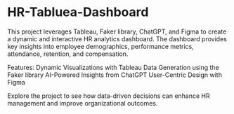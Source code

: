 # HR-Tabluea-Dashboard

This project leverages Tableau, Faker library, ChatGPT, and Figma to create a dynamic and interactive HR analytics dashboard. The dashboard provides key insights into employee demographics, performance metrics, attendance, retention, and compensation.


Features:
Dynamic Visualizations with Tableau
Data Generation using the Faker library
AI-Powered Insights from ChatGPT
User-Centric Design with Figma


Explore the project to see how data-driven decisions can enhance HR management and improve organizational outcomes.
